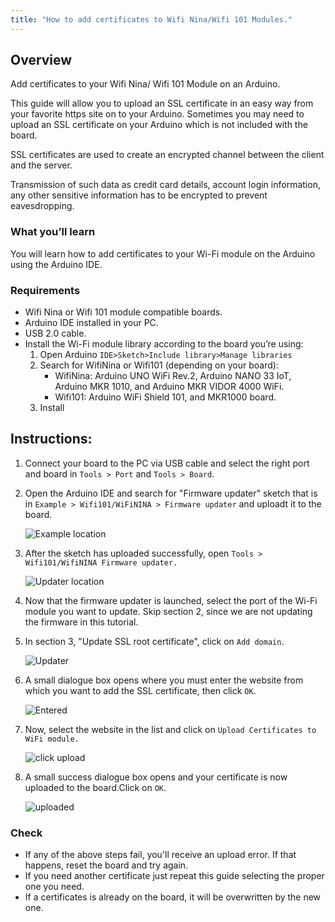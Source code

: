 ```yaml
---
title: "How to add certificates to Wifi Nina/Wifi 101 Modules."
---
```


## Overview

Add certificates to your Wifi Nina/ Wifi 101 Module on an Arduino.

This guide will allow you to upload an SSL certificate in an easy way from your favorite https site on to your Arduino. Sometimes you may need to upload an SSL certificate on your Arduino which is not included with the board.

SSL certificates are used to create an encrypted channel between the client and the server.

Transmission of such data as credit card details, account login information, any other sensitive information has to be encrypted to prevent eavesdropping.

### What you’ll learn

You will learn how to add certificates to your Wi-Fi module on the Arduino using the Arduino IDE.

### Requirements

* Wifi Nina or Wifi 101 module compatible boards.
* Arduino IDE installed in your PC.
* USB 2.0 cable.
* Install the Wi-Fi module library according to the board you’re using:
  1. Open Arduino `IDE>Sketch>Include library>Manage libraries`
  2. Search for WifiNina or Wifi101 (depending on your board):
     * WifiNina: Arduino UNO WiFi Rev.2, Arduino NANO 33 IoT, Arduino MKR 1010, and Arduino MKR VIDOR 4000 WiFi.
     * Wifi101: Arduino WiFi Shield 101, and MKR1000 board.
  3. Install

## **Instructions:**

1. Connect your board to the PC via USB cable and select the right port and board in `Tools > Port` and `Tools > Board`.

2. Open the Arduino IDE and search for "Firmware updater" sketch that is in `Example > Wifi101/WiFiNINA > Firmware updater` and uploadt it to the board.

   ![Example location](img/FirmwareExampleLocation.png)

3. After the sketch has uploaded successfully, open `Tools > Wifi101/WifiNINA Firmware updater.`

   ![Updater location](img/FirmwareUpdaterLocation.png)

4. Now that the firmware updater is launched, select the port of the Wi-Fi module you want to update. Skip section 2, since we are not updating the firmware in this tutorial.

5. In section 3, "Update SSL root certificate", click on `Add domain`.

   ![Updater](img/FirmwareUpdaterDomainSection.png)

6. A small dialogue box opens where you must enter the website from which you want to add the SSL certificate, then click `OK`.

   ![Entered ](img/FirmwareUpdaterEnterDomain.png)

7. Now, select the website in the list and click on `Upload Certificates to WiFi module.`

   ![click upload ](img/FirmwareUpdaterUpdateDomain.png)

8. A small success dialogue box opens and your certificate is now uploaded to the board.Click on `OK`.

   ![uploaded ](img/FirmwareUpdaterSuccess.png)

### Check

* If any of the above steps fail, you'll receive an upload error. If that happens, reset the board and try again.
* If you need another certificate just repeat this guide selecting the proper one you need.
* If a certificates is already on the board, it will be overwritten by the new one.
